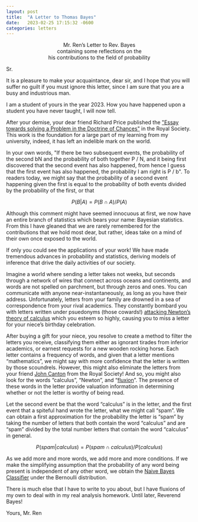 ```yaml
---
layout: post
title:  "A Letter to Thomas Bayes"
date:   2023-02-25 17:15:32 -0600
categories: letters
---
```

<p style="text-align: center;">Mr. Ren’s Letter to Rev. Bayes<br/>containing some reflections on the<br/>his contributions to the field of probability</p>

Sr.

It is a pleasure to make your acquaintance, dear sir, and I hope that you will suffer no guilt if you must ignore this letter, since I am sure that you are a busy and industrious man.

I am a student of yours in the year 2023. How you have happened upon a student you have never taught, I will now tell.

After your demise, your dear friend Richard Price published the ["Essay towards solving a Problem in the Doctrine of Chances"](https://royalsocietypublishing.org/doi/10.1098/rstl.1763.0053) in the Royal Society. This work is the foundation for a large part of my learning from my university, indeed, it has left an indelible mark on the world.

In your own words, "If there be two subsequent events, the probability of the second bN and the probability of both together P / N, and it being first discovered that the second event has also happened, from hence I guess that the first event has also happened, the probability I am right is P / b". To readers today, we might say that the probability of a second event happening given the first is equal to the probability of both events divided by the probability of the first, or that

```math
P(B | A) = P(B ∩ A) / P(A)
```

Although this comment might have seemed innocuous at first, we now have an entire branch of statistics which bears your name: Bayesian statistics. From this I have gleaned that we are rarely remembered for the contributions that we hold most dear, but rather, ideas take on a mind of their own once exposed to the world.

If only you could see the applications of your work! We have made tremendous advances in probability and statistics, deriving models of inference that drive the daily activities of our society.

Imagine a world where sending a letter takes not weeks, but seconds through a network of wires that connect across oceans and continents, and words are not spelled on parchment, but through zeros and ones. You can communicate with anyone near-instantaneously, as long as you have their address. Unfortunately, letters from your family are drowned in a sea of correspondence from your rival academics. They constantly bombard you with letters written under psuedonyms (those cowards!) [attacking Newton’s theory of calculus](https://www.maths.tcd.ie/pub/HistMath/People/Berkeley/Analyst/Analyst.pdf) which you esteem so highly, causing you to miss a letter for your niece’s birthday celebration.

After buying a gift for your niece, you resolve to create a method to filter the letters you receive, classifying them either as ignorant tirades from inferior academics, or earnest requests for a new wooden rocking horse. Each letter contains a frequency of words, and given that a letter mentions “mathematics”, we might say with more confidence that the letter is written by those scoundrels. However, this might also eliminate the letters from your friend [John Canton](https://royalsocietypublishing.org/doi/pdf/10.1098/rstl.1763.0044) from the Royal Society! And so, you might also look for the words “calculus”, “Newton”, and “[fluxion](https://en.wikipedia.org/wiki/Fluxion)”. The presence of these words in the letter provide valuation information in determining whether or not the letter is worthy of being read.

Let the second event be that the word “calculus” is in the letter, and the first event that a spiteful hand wrote the letter, what we might call “spam”. We can obtain a first approximation for the probability the letter is “spam” by taking the number of letters that both contain the word “calculus” and are “spam” divided by the total number letters that contain the word “calculus” in general.

```math
P(spam | calculus) = P(spam ∩ calculus) / P(calculus)
```

As we add more and more words, we add more and more conditions. If we make the simplifying assumption that the probability of any word being present is independent of any other word, we obtain the [Naive Bayes Classifier](https://en.wikipedia.org/wiki/Naive_Bayes_classifier) under the Bernoulli distribution.

There is much else that I have to write to you about, but I have fluxions of my own to deal with in my real analysis homework. Until later, Reverend Bayes!

Yours,
Mr. Ren

